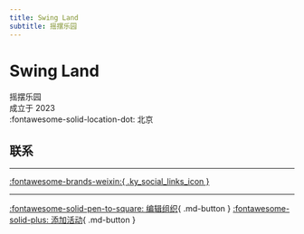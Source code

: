 ```yaml
---
title: Swing Land
subtitle: 摇摆乐园
---
```


# Swing Land

摇摆乐园  
成立于 2023  
:fontawesome-solid-location-dot: 北京  


## 联系


---

 [:fontawesome-brands-weixin:{ .ky_social_links_icon }](# "SwingLand摇摆乐园")

---

[:fontawesome-solid-pen-to-square: 编辑组织](https://github.com/swingdance/orgs/issues/new?assignees=&labels=update+org&projects=&template=03-update_entity.yml&title=Update%20Org%3A%20zh_CN%20%E2%80%A2%20Swing%20Land&region=zh_CN&id=swing-land&name=Swing%20Land){ .md-button } [:fontawesome-solid-plus: 添加活动](https://github.com/swingdance/events/issues/new?assignees=&labels=add+event&projects=&template=02-add_entity.yml&title=Add%20Event%3A%20zh_CN%20%E2%80%A2%20%3CName%3E&region=zh_CN&province=Beijing&city=Beijing&org_id=swing-land){ .md-button }
